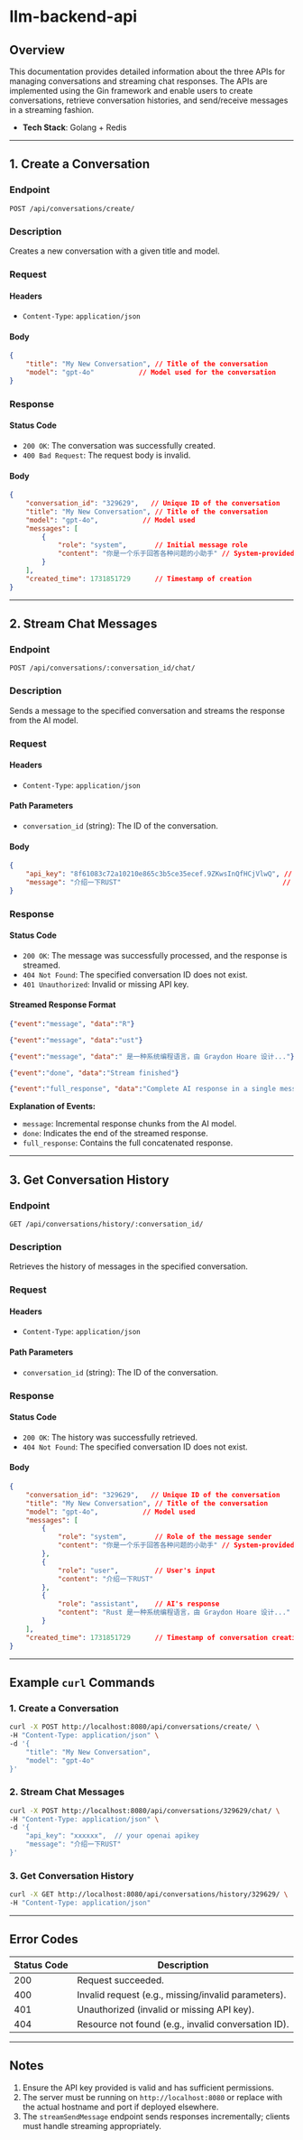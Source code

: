 # llm-backend-api

## Overview
This documentation provides detailed information about the three APIs for managing conversations and streaming chat responses. The APIs are implemented using the Gin framework and enable users to create conversations, retrieve conversation histories, and send/receive messages in a streaming fashion.

- **Tech Stack**: Golang + Redis

---

## 1. **Create a Conversation**

### **Endpoint**
`POST /api/conversations/create/`

### **Description**
Creates a new conversation with a given title and model.

### **Request**
#### **Headers**
- `Content-Type`: `application/json`

#### **Body**
```json
{
    "title": "My New Conversation", // Title of the conversation
    "model": "gpt-4o"           // Model used for the conversation
}
```

### **Response**
#### **Status Code**
- `200 OK`: The conversation was successfully created.
- `400 Bad Request`: The request body is invalid.

#### **Body**
```json
{
    "conversation_id": "329629",   // Unique ID of the conversation
    "title": "My New Conversation", // Title of the conversation
    "model": "gpt-4o",           // Model used
    "messages": [
        {
            "role": "system",       // Initial message role
            "content": "你是一个乐于回答各种问题的小助手" // System-provided context
        }
    ],
    "created_time": 1731851729      // Timestamp of creation
}
```

---

## 2. **Stream Chat Messages**

### **Endpoint**
`POST /api/conversations/:conversation_id/chat/`

### **Description**
Sends a message to the specified conversation and streams the response from the AI model.

### **Request**
#### **Headers**
- `Content-Type`: `application/json`

#### **Path Parameters**
- `conversation_id` (string): The ID of the conversation.

#### **Body**
```json
{
    "api_key": "8f61083c72a10210e865c3b5ce35ecef.9ZKwsInQfHCjVlwQ", // API key for authentication
    "message": "介绍一下RUST"                                        // Message to send
}
```

### **Response**
#### **Status Code**
- `200 OK`: The message was successfully processed, and the response is streamed.
- `404 Not Found`: The specified conversation ID does not exist.
- `401 Unauthorized`: Invalid or missing API key.

#### **Streamed Response Format**
```json
{"event":"message", "data":"R"}

{"event":"message", "data":"ust"}

{"event":"message", "data":" 是一种系统编程语言，由 Graydon Hoare 设计..."}

{"event":"done", "data":"Stream finished"}

{"event":"full_response", "data":"Complete AI response in a single message."}
```

**Explanation of Events:**
- `message`: Incremental response chunks from the AI model.
- `done`: Indicates the end of the streamed response.
- `full_response`: Contains the full concatenated response.

---

## 3. **Get Conversation History**

### **Endpoint**
`GET /api/conversations/history/:conversation_id/`

### **Description**
Retrieves the history of messages in the specified conversation.

### **Request**
#### **Headers**
- `Content-Type`: `application/json`

#### **Path Parameters**
- `conversation_id` (string): The ID of the conversation.

### **Response**
#### **Status Code**
- `200 OK`: The history was successfully retrieved.
- `404 Not Found`: The specified conversation ID does not exist.

#### **Body**
```json
{
    "conversation_id": "329629",   // Unique ID of the conversation
    "title": "My New Conversation", // Title of the conversation
    "model": "gpt-4o",           // Model used
    "messages": [
        {
            "role": "system",       // Role of the message sender
            "content": "你是一个乐于回答各种问题的小助手" // System-provided context
        },
        {
            "role": "user",         // User's input
            "content": "介绍一下RUST"
        },
        {
            "role": "assistant",    // AI's response
            "content": "Rust 是一种系统编程语言，由 Graydon Hoare 设计..."
        }
    ],
    "created_time": 1731851729      // Timestamp of conversation creation
}
```

---

## Example `curl` Commands

### 1. **Create a Conversation**
```bash
curl -X POST http://localhost:8080/api/conversations/create/ \
-H "Content-Type: application/json" \
-d '{
    "title": "My New Conversation",
    "model": "gpt-4o"
}'
```

### 2. **Stream Chat Messages**
```bash
curl -X POST http://localhost:8080/api/conversations/329629/chat/ \
-H "Content-Type: application/json" \
-d '{
    "api_key": "xxxxxx",  // your openai apikey
    "message": "介绍一下RUST"
}'
```

### 3. **Get Conversation History**
```bash
curl -X GET http://localhost:8080/api/conversations/history/329629/ \
-H "Content-Type: application/json"
```

---

## Error Codes

| Status Code | Description                                         |
| ----------- | --------------------------------------------------- |
| 200         | Request succeeded.                                  |
| 400         | Invalid request (e.g., missing/invalid parameters). |
| 401         | Unauthorized (invalid or missing API key).          |
| 404         | Resource not found (e.g., invalid conversation ID). |

---

## Notes
1. Ensure the API key provided is valid and has sufficient permissions.
2. The server must be running on `http://localhost:8080` or replace with the actual hostname and port if deployed elsewhere.
3. The `streamSendMessage` endpoint sends responses incrementally; clients must handle streaming appropriately.